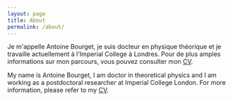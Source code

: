 ```yaml
---
layout: page
title: About
permalink: /about/
---
```


Je m'appelle Antoine Bourget, je suis docteur en physique théorique et je travaille actuellement à l'Imperial College à Londres. Pour de plus amples informations sur mon parcours, vous pouvez consulter mon [CV](/attachments/files/CV_Antoine_Bourget.pdf).

My name is Antoine Bourget, I am doctor in theoretical physics and I am working as a postdoctoral researcher at Imperial College London. For more information, please refer to my  [CV](/attachments/files/CV_Antoine_Bourget.pdf).
